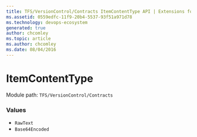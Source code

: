 ```yaml
---
title: TFS/VersionControl/Contracts ItemContentType API | Extensions for Azure DevOps Services
ms.assetid: 0559edfc-11f9-20b4-5537-93f51a971d78
ms.technology: devops-ecosystem
generated: true
author: chcomley
ms.topic: article
ms.author: chcomley
ms.date: 08/04/2016
---
```


# ItemContentType

Module path: `TFS/VersionControl/Contracts`

### Values

* `RawText`
* `Base64Encoded`
